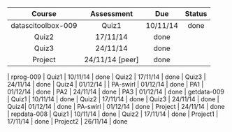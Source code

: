 Course | Assessment |  Due | Status
:-: | :-:|:-:|:-:
datascitoolbox-009 | Quiz1 | 10/11/14 | done
 | Quiz2 | 17/11/14 | done
 | Quiz3 | 24/11/14 | done
 | Project | 24/11/14 [peer] | done
 |
 rprog-009 | Quiz1 | 10/11/14 | done
 | Quiz2 | 17/11/14 | done
 | Quiz3 | 24/11/14 | done
 | Quiz4 | 01/12/14 |
 | PA-swirl | 01/12/14 | done
 | PA1 | 01/12/14 | done 
 | PA2 | 24/11/14 | done
 | PA3 | 01/12/14 | done
 |
 getdata-009 | Quiz1 | 10/11/14 | done
 | Quiz2 | 17/11/14 | done
 | Quiz3 | 24/11/14 | done
 | Quiz4| 01/12/14 | done
 | PA-swirl | 01/12/14 | done
 | Project | 24/11/14 | done
 |
 repdata-008 | Quiz1 | 10/11/14 | done
 | Quiz2 | 17/11/14 | done
 | Project1 | 17/11/14 | done
 | Project2 | 26/11/14 | done
